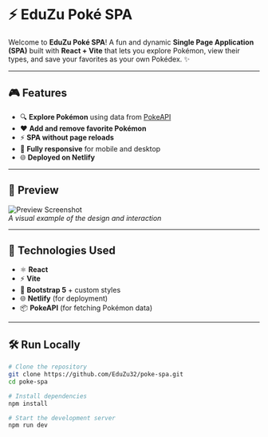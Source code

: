 # ⚡️ EduZu Poké SPA

Welcome to **EduZu Poké SPA**! A fun and dynamic **Single Page Application (SPA)** built with **React + Vite** that lets you explore Pokémon, view their types, and save your favorites as your own Pokédex. ✨

---

## 🎮 Features

- 🔍 **Explore Pokémon** using data from [PokeAPI](https://pokeapi.co)
- ❤️ **Add and remove favorite Pokémon**
- ⚡️ **SPA without page reloads**
- 📱 **Fully responsive** for mobile and desktop
- 🌐 **Deployed on Netlify**

---

## 📸 Preview

![Preview Screenshot](https://i.imgur.com/CfKz2kK.png)  
_A visual example of the design and interaction_

---

## 🚀 Technologies Used

- ⚛️ **React**
- ⚡️ **Vite**
- 🎨 **Bootstrap 5** + custom styles
- 🌐 **Netlify** (for deployment)
- 📦 **PokeAPI** (for fetching Pokémon data)

---

## 🛠️ Run Locally

```bash
# Clone the repository
git clone https://github.com/EduZu32/poke-spa.git
cd poke-spa

# Install dependencies
npm install

# Start the development server
npm run dev
```
